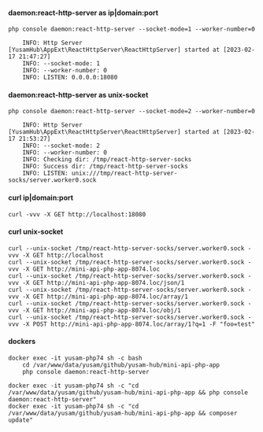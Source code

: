 #### daemon:react-http-server as ip|domain:port

    php console daemon:react-http-server --socket-mode=1 --worker-number=0

        INFO: Http Server [YusamHub\AppExt\ReactHttpServer\ReactHttpServer] started at [2023-02-17 21:47:27]
        INFO: --socket-mode: 1
        INFO: --worker-number: 0
        INFO: LISTEN: 0.0.0.0:18080

#### daemon:react-http-server as unix-socket

    php console daemon:react-http-server --socket-mode=2 --worker-number=0

        INFO: Http Server [YusamHub\AppExt\ReactHttpServer\ReactHttpServer] started at [2023-02-17 21:53:27]
        INFO: --socket-mode: 2
        INFO: --worker-number: 0
        INFO: Checking dir: /tmp/react-http-server-socks
        INFO: Success dir: /tmp/react-http-server-socks
        INFO: LISTEN: unix:///tmp/react-http-server-socks/server.worker0.sock

#### curl ip|domain:port

    curl -vvv -X GET http://localhost:18080

#### curl unix-socket

    curl --unix-socket /tmp/react-http-server-socks/server.worker0.sock -vvv -X GET http://localhost
    curl --unix-socket /tmp/react-http-server-socks/server.worker0.sock -vvv -X GET http://mini-api-php-app-8074.loc
    curl --unix-socket /tmp/react-http-server-socks/server.worker0.sock -vvv -X GET http://mini-api-php-app-8074.loc/json/1
    curl --unix-socket /tmp/react-http-server-socks/server.worker0.sock -vvv -X GET http://mini-api-php-app-8074.loc/array/1
    curl --unix-socket /tmp/react-http-server-socks/server.worker0.sock -vvv -X GET http://mini-api-php-app-8074.loc/obj/1
    curl --unix-socket /tmp/react-http-server-socks/server.worker0.sock -vvv -X POST http://mini-api-php-app-8074.loc/array/1?q=1 -F "foo=test"

#### dockers

    docker exec -it yusam-php74 sh -c bash
        cd /var/www/data/yusam/github/yusam-hub/mini-api-php-app
        php console daemon:react-http-server

    docker exec -it yusam-php74 sh -c "cd /var/www/data/yusam/github/yusam-hub/mini-api-php-app && php console daemon:react-http-server"
    docker exec -it yusam-php74 sh -c "cd /var/www/data/yusam/github/yusam-hub/mini-api-php-app && composer update"